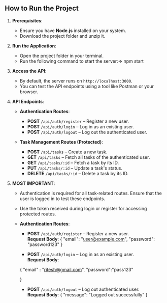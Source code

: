 ## How to Run the Project

1. **Prerequisites**:
   - Ensure you have **Node.js** installed on your system.
   - Download the project folder and unzip it.

2. **Run the Application**:
   - Open the project folder in your terminal.
   - Run the following command to start the server:=> npm start 
  
3. **Access the API**:
   - By default, the server runs on `http://localhost:3000`.
   - You can test the API endpoints using a tool like Postman or your browser.

4. **API Endpoints**:

   - **Authentication Routes**:
     - **POST** `/api/auth/register` – Register a new user.
     - **POST** `/api/auth/login` – Log in as an existing user.
     - **POST** `/api/auth/logout` – Log out the authenticated user.

   - **Task Management Routes (Protected)**:
     - **POST** `/api/tasks` – Create a new task.
     - **GET** `/api/tasks` – Fetch all tasks of the authenticated user.
     - **GET** `/api/tasks/:id` – Fetch a task by its ID.
     - **PUT** `/api/tasks/:id` – Update a task's status.
     - **DELETE** `/api/tasks/:id` – Delete a task by its ID.

5. **MOST IMPORTANT**:
   - Authentication is required for all task-related routes. Ensure that the user is logged in to test these endpoints.
   - Use the token received during login or register for accessing protected routes.

  
   - **Authentication Routes**:


     - **POST** `/api/auth/register` – Register a new user.  
       **Request Body**:
       {
         "email": "user@example.com",
         "password": "password123"
       }

     - **POST** `/api/auth/login` – Log in as an existing user.  
       **Request Body**:
    
      {
         "email" : "ritesh@gmail.com",
         "password":"pass123"
  
      }

       - **POST** `/api/auth/logout` – Log out authenticated user.  
       **Request Body**:
    {
         "message": "Logged out successfully"
    }  



    
    
    


